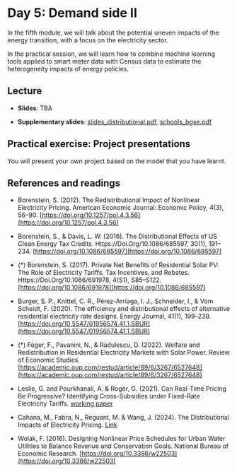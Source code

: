 # Day 5: Demand side II

In the fifth module, we will talk about the potential uneven impacts of the energy transition, with a focus on the electricity sector.

In the practical session, we will learn how to combine machine learning tools applied to smart meter data with Census data to estimate the heterogeneity impacts of energy policies. 

## Lecture

* **Slides**: TBA

* **Supplementary slides**: [slides_distributional.pdf](/materials/day5/slides_distributional.pdf),  [schools_bgse.pdf](/materials/day4/schools_bgse.pdf)
  
## Practical exercise: Project presentations

You will present your own project based on the model that you have learnt.


## References and readings

* Borenstein, S. (2012). The Redistributional Impact of Nonlinear Electricity Pricing. American Economic Journal: Economic Policy, 4(3), 56–90. [https://doi.org/10.1257/pol.4.3.56](https://doi.org/10.1257/pol.4.3.56)

* Borenstein, S., & Davis, L. W. (2016). The Distributional Effects of US Clean Energy Tax Credits. Https://Doi.Org/10.1086/685597, 30(1), 191–234. [https://doi.org/10.1086/685597](https://doi.org/10.1086/685597)

* (*) Borenstein, S. (2017). Private Net Benefits of Residential Solar PV: The Role of Electricity Tariffs, Tax Incentives, and Rebates. Https://Doi.Org/10.1086/691978, 4(S1), S85–S122. [https://doi.org/10.1086/691978](https://doi.org/10.1086/685597)

* Burger, S. P., Knittel, C. R., Pérez-Arriaga, I. J., Schneider, I., & Vom Scheidt, F. (2020). The efficiency and distributional effects of alternative residential electricity rate designs. Energy Journal, 41(1), 199–239. [https://doi.org/10.5547/01956574.41.1.SBUR](https://doi.org/10.5547/01956574.41.1.SBUR)

* (*) Feger, F., Pavanini, N., & Radulescu, D. (2022). Welfare and Redistribution in Residential Electricity Markets with Solar Power. Review of Economic Studies. [https://academic.oup.com/restud/article/89/6/3267/6527648](https://academic.oup.com/restud/article/89/6/3267/6527648)

* Leslie, G. and Pourkhanali, A. & Roger, G. (2021). Can Real-Time Pricing Be Progressive? Identifying Cross-Subsidies under Fixed-Rate Electricity Tariffs. [working paper](https://papers.ssrn.com/sol3/papers.cfm?abstract_id=3774556)

* Cahana, M., Fabra, N., Reguant, M. & Wang, J. (2024). The Distributional Impacts of Electricity Pricing. [Link](https://mreguant.github.io/papers/Distributional_Impacts_of_Real_Time_Pricing.pdf)

* Wolak, F. (2016). Designing Nonlinear Price Schedules for Urban Water Utilities to Balance Revenue and Conservation Goals. National Bureau of Economic Research. [https://doi.org/10.3386/w22503](https://doi.org/10.3386/w22503)


